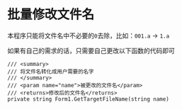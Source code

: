 # 批量修改文件名
本程序只能将文件名中不必要的`0`去除，比如：`001.a` -> `1.a`  

如果有自己的需求的话，只需要自己更改以下函数的代码即可
```
/// <summary>
/// 将文件名转化成用户需要的名字
/// </summary>
/// <param name="name">被更改的文件名</param>
/// <returns>修改后的文件名</returns>
private string Form1.GetTargetFileName(string name)
```